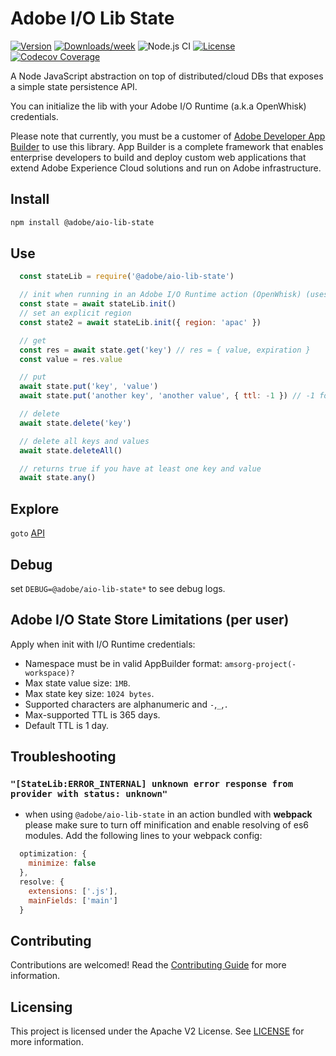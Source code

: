 <!--
Copyright 2024 Adobe. All rights reserved.
This file is licensed to you under the Apache License, Version 2.0 (the "License");
you may not use this file except in compliance with the License. You may obtain a copy
of the License at http://www.apache.org/licenses/LICENSE-2.0

Unless required by applicable law or agreed to in writing, software distributed under
the License is distributed on an "AS IS" BASIS, WITHOUT WARRANTIES OR REPRESENTATIONS
OF ANY KIND, either express or implied. See the License for the specific language
governing permissions and limitations under the License.
-->

# Adobe I/O Lib State

[![Version](https://img.shields.io/npm/v/@adobe/aio-lib-state.svg)](https://npmjs.org/package/@adobe/aio-lib-state)
[![Downloads/week](https://img.shields.io/npm/dw/@adobe/aio-lib-state.svg)](https://npmjs.org/package/@adobe/aio-lib-state)
![Node.js CI](https://github.com/adobe/aio-lib-state/workflows/Node.js%20CI/badge.svg)
[![License](https://img.shields.io/badge/License-Apache%202.0-blue.svg)](https://opensource.org/licenses/Apache-2.0)
[![Codecov Coverage](https://img.shields.io/codecov/c/github/adobe/aio-lib-state/main.svg?style=flat-square)](https://codecov.io/gh/adobe/aio-lib-state/) 

A Node JavaScript abstraction on top of distributed/cloud DBs that exposes a simple state persistence API.

You can initialize the lib with your Adobe I/O Runtime (a.k.a OpenWhisk) credentials.

Please note that currently, you must be a customer of [Adobe Developer App Builder](https://www.adobe.io/apis/experienceplatform/project-firefly.html) to use this library. App Builder is a complete framework that enables enterprise developers to build and deploy custom web applications that extend Adobe Experience Cloud solutions and run on Adobe infrastructure.

## Install

```bash
npm install @adobe/aio-lib-state
```

## Use

```js
  const stateLib = require('@adobe/aio-lib-state')

  // init when running in an Adobe I/O Runtime action (OpenWhisk) (uses env vars __OW_API_KEY and __OW_NAMESPACE automatically. default region is 'amer')
  const state = await stateLib.init()
  // set an explicit region
  const state2 = await stateLib.init({ region: 'apac' }) 

  // get
  const res = await state.get('key') // res = { value, expiration }
  const value = res.value

  // put
  await state.put('key', 'value')
  await state.put('another key', 'another value', { ttl: -1 }) // -1 for max expiry (365 days), defaults to 86400 (24 hours)

  // delete
  await state.delete('key')

  // delete all keys and values
  await state.deleteAll()

  // returns true if you have at least one key and value
  await state.any()
```

## Explore

`goto` [API](doc/api.md)

## Debug

set `DEBUG=@adobe/aio-lib-state*` to see debug logs.

## Adobe I/O State Store Limitations (per user)

Apply when init with I/O Runtime credentials:

- Namespace must be in valid AppBuilder format: `amsorg-project(-workspace)?`
- Max state value size: `1MB`.
- Max state key size: `1024 bytes`.
- Supported characters are alphanumeric and `-`,`_`,`.`
- Max-supported TTL is 365 days.
- Default TTL is 1 day.

## Troubleshooting

### `"[StateLib:ERROR_INTERNAL] unknown error response from provider with status: unknown"`

- when using `@adobe/aio-lib-state` in an action bundled with **webpack** please make sure to turn off minification and enable resolving of es6 modules. Add the following lines to your webpack config:

```javascript
  optimization: {
    minimize: false
  },
  resolve: {
    extensions: ['.js'],
    mainFields: ['main']
  }
```

## Contributing

Contributions are welcomed! Read the [Contributing Guide](./.github/CONTRIBUTING.md) for more information.

## Licensing

This project is licensed under the Apache V2 License. See [LICENSE](LICENSE) for more information.
